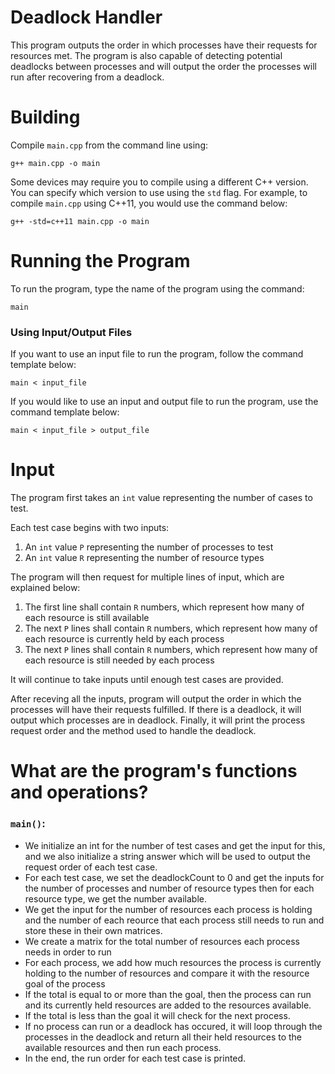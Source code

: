 # Deadlock Handler

This program outputs the order in which processes have their requests for resources met. The program is also capable of detecting potential deadlocks between processes and will output the order the processes will run after recovering from a deadlock.

# Building

Compile `main.cpp` from the command line using:
```
g++ main.cpp -o main
```

Some devices may require you to compile using a different C++ version. You can specify which version to use using the `std` flag. For example, to compile `main.cpp` using C++11, you would use the command below:
```
g++ -std=c++11 main.cpp -o main
```

# Running the Program
To run the program, type the name of the program using the command:
```
main
```

### Using Input/Output Files
If you want to use an input file to run the program, follow the command template below:
```
main < input_file
```

If you would like to use an input and output file to run the program, use the command template below:
```
main < input_file > output_file
```

# Input
The program first takes an `int` value representing the number of cases to test.

Each test case begins with two inputs:
1. An `int` value `P` representing the number of processes to test
2. An `int` value `R` representing the number of resource types

The program will then request for multiple lines of input, which are explained below:
1. The first line shall contain `R` numbers, which represent how many of each resource is still available
2. The next `P` lines shall contain `R` numbers, which represent how many of each resource is currently held by each process
3. The next `P` lines shall contain `R` numbers, which represent how many of each resource is still needed by each process

It will continue to take inputs until enough test cases are provided.

After receving all the inputs, program will output the order in which the processes will have their requests fulfilled.
If there is a deadlock, it will output which processes are in deadlock.
Finally, it will print the process request order and the method used to handle the deadlock.


# What are the program's functions and operations?

### `main()`:
- We initialize an int for the number of test cases and get the input for this, and we also initialize a string answer which will be used to output the request order of each test case.
- For each test case, we set the deadlockCount to 0 and get the inputs for the number of processes and number of resource types then for each resource type, we get the number available.
- We get the input  for the number of resources each process is holding and the number of each reource that each process still needs to run and store these in their own matrices.
- We create a matrix for the total number of resources each process needs in order to run 
- For each process, we add how much resources the process is currently holding to the number of resources and compare it with the resource goal of the process
- If the total is equal to or more than the goal, then the process can run and its currently held resources are added to the resources available.
- If the total is less than the goal it will check for the next process.
- If no process can run or a deadlock has occured, it will loop through the processes in the deadlock and return all their held resources to the available resources and then run each process.
- In the end, the run order for each test case is printed.
